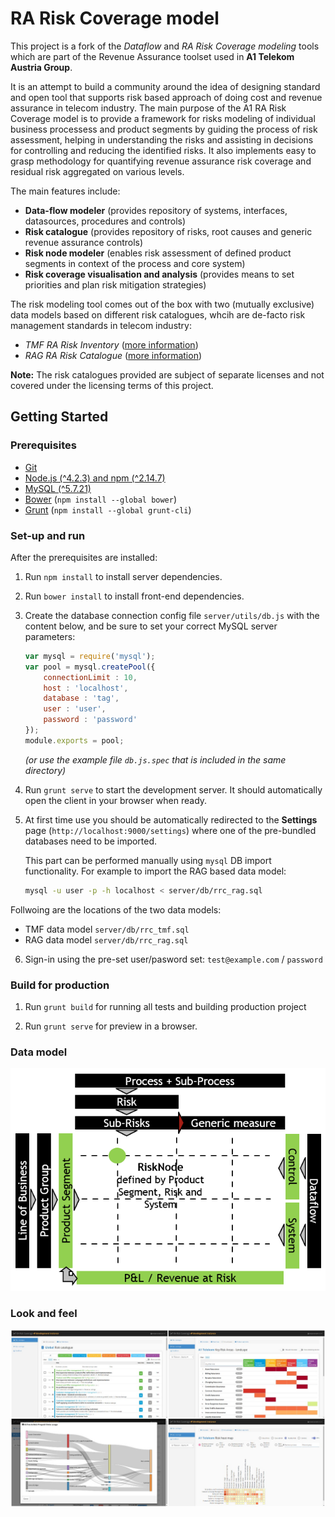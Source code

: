 # RA Risk Coverage model

This project is a fork of the *Dataflow* and *RA Risk Coverage modeling* tools which are part of the Revenue Assurance toolset used in **A1 Telekom Austria Group**. 

It is an attempt to build a community around the idea of designing standard and open tool that supports risk based approach of doing cost and revenue assurance in telecom industry. The main purpose of the A1 RA Risk Coverage model is to provide a framework for risks modeling of individual business processess and product segments by guiding the process of risk assessment, helping in understanding the risks and assisting in decisions for controlling and reducing the identified risks. It also implements easy to grasp methodology for quantifying revenue assurance risk coverage and residual risk aggregated on various levels.

The main features include:

- **Data-flow modeler** (provides repository of systems, interfaces, datasources, procedures and controls)
- **Risk catalogue** (provides repository of risks, root causes and generic revenue assurance controls)
- **Risk node modeler** (enables risk assessment of defined product segments in context of the process and core system)
- **Risk coverage visualisation and analysis** (provides means to set priorities and plan risk mitigation strategies)

The risk modeling tool comes out of the box with two (mutually exclusive) data models based on different risk catalogues, whcih are de-facto risk management standards in telecom industry:
- *TMF RA Risk Inventory* ([more information](https://www.tmforum.org/resources/best-practice/gb941e-revenue-assurance-coverage-model-risk-inventory-v1-4-1/))
- *RAG RA Risk Catalogue* ([more information](https://riskandassurancegroup.org/))

**Note:** The risk catalogues provided are subject of separate licenses and not covered under the licensing terms of this project.

## Getting Started

### Prerequisites

- [Git](https://git-scm.com/)
- [Node.js (^4.2.3) and npm (^2.14.7)](https://nodejs.org/en/download/)
- [MySQL (^5.7.21)](https://dev.mysql.com/downloads/mysql/)
- [Bower](https://bower.io/) (`npm install --global bower`)
- [Grunt](http://gruntjs.com/) (`npm install --global grunt-cli`)


### Set-up and run

After the prerequisites are installed:

1. Run `npm install` to install server dependencies.

2. Run `bower install` to install front-end dependencies.

3. Create the database connection config file `server/utils/db.js` with the content below, and be sure to set your correct MySQL server parameters: 
	```javascript
	var mysql = require('mysql');
	var pool = mysql.createPool({
		connectionLimit	: 10,
		host : 'localhost',
		database : 'tag',
		user : 'user',
		password : 'password'
	});
	module.exports = pool;
	``` 
	*(or use the example file `db.js.spec` that is included in the same directory)*

4. Run `grunt serve` to start the development server. It should automatically open the client in your browser when ready.

5. At first time use you should be automatically redirected to the **Settings** page (`http://localhost:9000/settings`) where one of the pre-bundled databases need to be imported.

	This part can be performed manually using ``mysql`` DB import functionality. For example to import the RAG based data model:
	```bash
	mysql -u user -p -h localhost < server/db/rrc_rag.sql
	```

Follwoing are the locations of the two data models:
- TMF data model `server/db/rrc_tmf.sql`
- RAG data model `server/db/rrc_rag.sql`

6. Sign-in using the pre-set user/pasword set: `test@example.com` / `password` 

### Build for production

1. Run `grunt build` for running all tests and building production project 

2. Run `grunt serve` for preview in a browser.

### Data model

![RA Risk Coverage data model](client/static/rrc_data_model.png?raw=true "RA Risk Coverage data model")

### Look and feel

![Look and feel](client/static/look_and_feel.png?raw=true "Look and feel")